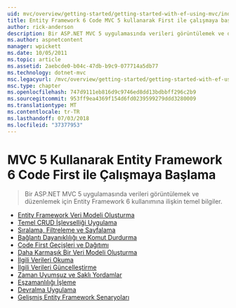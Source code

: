 ```yaml
---
uid: mvc/overview/getting-started/getting-started-with-ef-using-mvc/index
title: Entity Framework 6 Code MVC 5 kullanarak First ile çalışmaya başlama | Microsoft Docs
author: rick-anderson
description: Bir ASP.NET MVC 5 uygulamasında verileri görüntülemek ve düzenlemek için Entity Framework 6 kullanımına ilişkin temel bilgiler.
ms.author: aspnetcontent
manager: wpickett
ms.date: 10/05/2011
ms.topic: article
ms.assetid: 2aebcde0-b04c-47db-b9c9-077714a5db77
ms.technology: dotnet-mvc
msc.legacyurl: /mvc/overview/getting-started/getting-started-with-ef-using-mvc
msc.type: chapter
ms.openlocfilehash: 747d9111eb816d9c9746ed8dd13bdbbff296c2b9
ms.sourcegitcommit: 953ff9ea4369f154d6fd0239599279ddd3280009
ms.translationtype: MT
ms.contentlocale: tr-TR
ms.lasthandoff: 07/03/2018
ms.locfileid: "37377953"
---
```

<a name="getting-started-with-entity-framework-6-code-first-using-mvc-5"></a>MVC 5 Kullanarak Entity Framework 6 Code First ile Çalışmaya Başlama
====================
> Bir ASP.NET MVC 5 uygulamasında verileri görüntülemek ve düzenlemek için Entity Framework 6 kullanımına ilişkin temel bilgiler.


- [Entity Framework Veri Modeli Oluşturma](creating-an-entity-framework-data-model-for-an-asp-net-mvc-application.md)
- [Temel CRUD İşlevselliği Uygulama](implementing-basic-crud-functionality-with-the-entity-framework-in-asp-net-mvc-application.md)
- [Sıralama, Filtreleme ve Sayfalama](sorting-filtering-and-paging-with-the-entity-framework-in-an-asp-net-mvc-application.md)
- [Bağlantı Dayanıklılığı ve Komut Durdurma](connection-resiliency-and-command-interception-with-the-entity-framework-in-an-asp-net-mvc-application.md)
- [Code First Geçişleri ve Dağıtımı](migrations-and-deployment-with-the-entity-framework-in-an-asp-net-mvc-application.md)
- [Daha Karmaşık Bir Veri Modeli Oluşturma](creating-a-more-complex-data-model-for-an-asp-net-mvc-application.md)
- [İlgili Verileri Okuma](reading-related-data-with-the-entity-framework-in-an-asp-net-mvc-application.md)
- [İlgili Verileri Güncelleştirme](updating-related-data-with-the-entity-framework-in-an-asp-net-mvc-application.md)
- [Zaman Uyumsuz ve Saklı Yordamlar](async-and-stored-procedures-with-the-entity-framework-in-an-asp-net-mvc-application.md)
- [Eşzamanlılığı İşleme](handling-concurrency-with-the-entity-framework-in-an-asp-net-mvc-application.md)
- [Devralma Uygulama](implementing-inheritance-with-the-entity-framework-in-an-asp-net-mvc-application.md)
- [Gelişmiş Entity Framework Senaryoları](advanced-entity-framework-scenarios-for-an-mvc-web-application.md)
